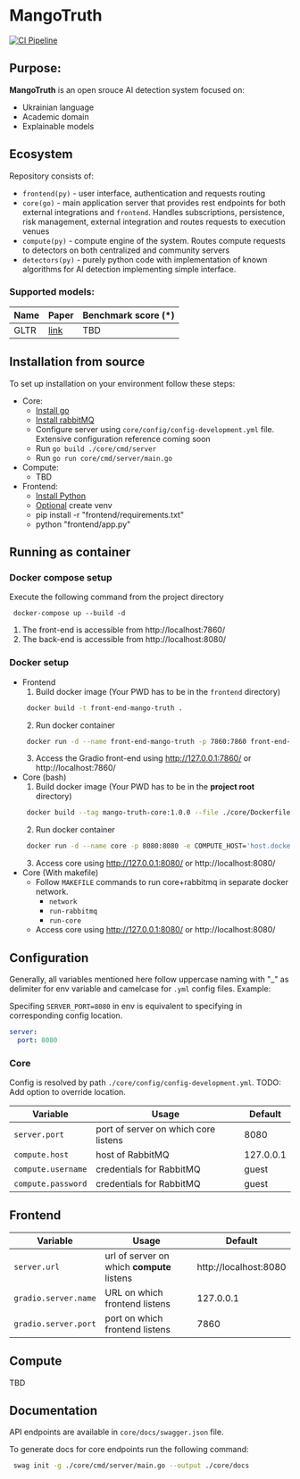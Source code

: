 # MangoTruth

[![CI Pipeline](https://github.com/anakib1/MangoTruth/actions/workflows/ci.yml/badge.svg)](https://github.com/anakib1/MangoTruth/actions/workflows/ci.yml)

## Purpose:

**MangoTruth** is an open srouce AI detection system focused on:

- Ukrainian language
- Academic domain
- Explainable models

## Ecosystem

Repository consists of:

- `frontend(py)` - user interface, authentication and requests routing
- `core(go)` - main application server that provides rest endpoints for both external integrations and `frontend`.
  Handles subscriptions, persistence, risk management, external integration and routes requests to execution venues
- `compute(py)` - compute engine of the system. Routes compute requests to detectors on both centralized and community
  servers
- `detectors(py)` - purely python code with implementation of known algorithms for AI detection implementing simple
  interface.

### Supported models:

| Name | Paper                                    | Benchmark score (*) |
|------|------------------------------------------|---------------------| 
| GLTR | [link](https://arxiv.org/pdf/1906.04043) | TBD                 |

## Installation from source

To set up installation on your environment follow these steps:

- Core:
    - [Install go](https://go.dev/doc/install)
    - [Install rabbitMQ](https://www.rabbitmq.com/docs/download)
    - Configure server using `core/config/config-development.yml` file. Extensive configuration reference coming soon
    - Run `go build ./core/cmd/server`
    - Run `go run core/cmd/server/main.go`
- Compute:
    - TBD
- Frontend:
    - [Install Python](https://www.python.org/downloads/release/python-3100/)
    - [Optional](https://docs.python.org/3/library/venv.html) create venv
    - pip install -r "frontend/requirements.txt"
    - python "frontend/app.py"

## Running as container

### Docker compose setup

Execute the following command from the project directory

```
 docker-compose up --build -d
```

1) The front-end is accessible from http://localhost:7860/
2) The back-end is accessible from http://localhost:8080/

### Docker setup

- Frontend
    1. Build docker image (Your PWD has to be in the `frontend` directory)
    ```bash
     docker build -t front-end-mango-truth .
    ```
    2. Run docker container
    ```bash
     docker run -d --name front-end-mango-truth -p 7860:7860 front-end-mango-truth 
    ```
    3. Access the Gradio front-end using http://127.0.0.1:7860/ or http://localhost:7860/
- Core (bash)
    1. Build docker image (Your PWD has to be in the **project root** directory)
    ```bash
     docker build --tag mango-truth-core:1.0.0 --file ./core/Dockerfile .
    ```
    2. Run docker container
    ```bash
     docker run -d --name core -p 8080:8080 -e COMPUTE_HOST='host.docker.internal' mango-truth-core:1.0.0
    ```
    3. Access core using http://127.0.0.1:8080/ or http://localhost:8080/
- Core (With makefile)
    - Follow `MAKEFILE` commands to run core+rabbitmq in separate docker network.
        - `network`
        - `run-rabbitmq`
        - `run-core`
    - Access core using http://127.0.0.1:8080/ or http://localhost:8080/

## Configuration

Generally, all variables mentioned here follow uppercase naming with "_" as delimiter for env variable and camelcase for
`.yml` config
files. Example:

Specifing `SERVER_PORT=8080` in env is equivalent to specifying in corresponding config location.

```yaml
server:
  port: 8080
```

### Core

Config is resolved by path `./core/config/config-development.yml`. TODO: Add option to override location.

| Variable           | Usage                                | Default   |
|--------------------|--------------------------------------|-----------|
| `server.port`      | port of server on which core listens | 8080      |
| `compute.host`     | host of RabbitMQ                     | 127.0.0.1 |
| `compute.username` | credentials for RabbitMQ             | guest     |
| `compute.password` | credentials for RabbitMQ             | guest     |

## Frontend

| Variable             | Usage                                      | Default               |
|----------------------|--------------------------------------------|-----------------------|
| `server.url`         | url of server on which **compute** listens | http://localhost:8080 |
| `gradio.server.name` | URL on which frontend listens              | 127.0.0.1             |
| `gradio.server.port` | port on which frontend listens             | 7860                  |

## Compute

TBD

## Documentation

API endpoints are available in `core/docs/swagger.json` file.

To generate docs for core endpoints run the following command:

```bash 
 swag init -g ./core/cmd/server/main.go --output ./core/docs
```
